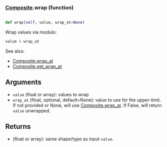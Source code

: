 ### [Composite](Composite.md).wrap (function)


```py

def wrap(self, value, wrap_at=None)

```



Wrap values via modulo:

```py
value % wrap_at
```

See also:

* [Composite.wrap_at](Composite.wrap_at.md)
* [Composite.get_wrap_at](Composite.get_wrap_at.md)

Arguments
------------
* `value` (float or array): values to wrap
* `wrap_at` (float, optional, default=None): value to use for the upper-limit.
    If not provided or None, will use [Composite.wrap_at](Composite.wrap_at.md).  If False,
    will return `value` unwrapped.

Returns
----------
* (float or array): same shape/type as input `value`.

